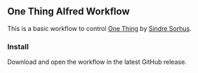 ## One Thing Alfred Workflow

This is a basic workflow to control [One Thing](https://sindresorhus.com/one-thing) by [Sindre Sorhus](https://sindresorhus.com).

### Install

Download and open the workflow in the latest GitHub release.
